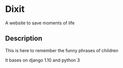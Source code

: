 # Dixit

A website to save moments of life


## Description

This is here to remember the funny phrases of children

It bases on django 1.10 and python 3
